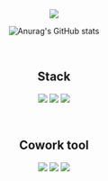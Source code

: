 <div align="center">

<img src="https://capsule-render.vercel.app/api?type=rounded&color=auto&height=300&section=header&text=capsule%20render&fontSize=90&animation=blink" />

  
![Anurag's GitHub stats](https://github-readme-stats.vercel.app/api?username=do9605)
  
<br>

## Stack
<a href='https://github.com/do9605/'><img src="https://img.shields.io/badge/Python-3776AB?style=square&logo=Python&logoColor=white"/></a> <a href='https://github.com/do9605/'><img src="https://img.shields.io/badge/Flask-000000?style=square&logo=Flask&logoColor=white"/></a> <a href='https://github.com/do9605/'><img src="https://img.shields.io/badge/MongoDB-47A248?style=square&logo=MongoDB&logoColor=white"/></a> 

<br>

## Cowork tool
<img src="https://img.shields.io/badge/GitHub-181717?style=square&logo=GitHub&logoColor=white"/> <img src="https://img.shields.io/badge/Notion-000000?style=square&logo=Notion&logoColor=white"/> <img src="https://img.shields.io/badge/Slack-4A154B?style=square&logo=Slack&logoColor=white"/>

</div>
